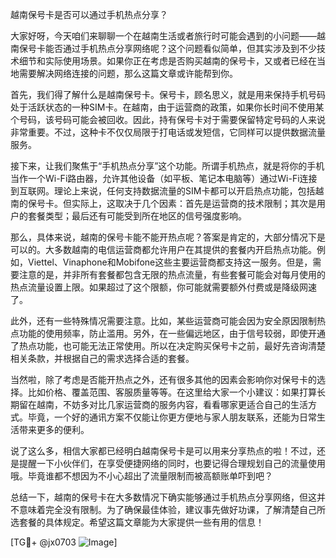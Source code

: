 越南保号卡是否可以通过手机热点分享？

大家好呀，今天咱们来聊聊一个在越南生活或者旅行时可能会遇到的小问题——越南保号卡能否通过手机热点分享网络呢？这个问题看似简单，但其实涉及到不少技术细节和实际使用场景。如果你正在考虑是否购买越南的保号卡，又或者已经在当地需要解决网络连接的问题，那么这篇文章或许能帮到你。

首先，我们得了解什么是越南保号卡。保号卡，顾名思义，就是用来保持手机号码处于活跃状态的一种SIM卡。在越南，由于运营商的政策，如果你长时间不使用某个号码，该号码可能会被回收。因此，持有保号卡对于需要保留特定号码的人来说非常重要。不过，这种卡不仅仅局限于打电话或发短信，它同样可以提供数据流量服务。

接下来，让我们聚焦于“手机热点分享”这个功能。所谓手机热点，就是将你的手机当作一个Wi-Fi路由器，允许其他设备（如平板、笔记本电脑等）通过Wi-Fi连接到互联网。理论上来说，任何支持数据流量的SIM卡都可以开启热点功能，包括越南的保号卡。但实际上，这取决于几个因素：首先是运营商的技术限制；其次是用户的套餐类型；最后还有可能受到所在地区的信号强度影响。

那么，具体来说，越南的保号卡能不能开热点呢？答案是肯定的，大部分情况下是可以的。大多数越南的电信运营商都允许用户在其提供的套餐内开启热点功能。例如，Viettel、Vinaphone和Mobifone这些主要运营商都支持这一服务。但是，需要注意的是，并非所有套餐都包含无限的热点流量，有些套餐可能会对每月使用的热点流量设置上限。如果超过了这个限额，你可能就需要额外付费或是降级网速了。

此外，还有一些特殊情况需要注意。比如，某些运营商可能会因为安全原因限制热点功能的使用频率，防止滥用。另外，在一些偏远地区，由于信号较弱，即使开通了热点功能，也可能无法正常使用。所以在决定购买保号卡之前，最好先咨询清楚相关条款，并根据自己的需求选择合适的套餐。

当然啦，除了考虑是否能开热点之外，还有很多其他的因素会影响你对保号卡的选择。比如价格、覆盖范围、客服质量等等。在这里给大家一个小建议：如果打算长期留在越南，不妨多对比几家运营商的服务内容，看看哪家更适合自己的生活方式。毕竟，一个好的通讯方案不仅能让你更方便地与家人朋友联系，还能为日常生活带来更多的便利。

说了这么多，相信大家都已经明白越南保号卡是可以用来分享热点的啦！不过，还是提醒一下小伙伴们，在享受便捷网络的同时，也要记得合理规划自己的流量使用哦。毕竟谁都不想因为不小心超出了流量限制而被高额账单吓到吧？

总结一下，越南的保号卡在大多数情况下确实能够通过手机热点分享网络，但这并不意味着完全没有限制。为了确保最佳体验，建议事先做好功课，了解清楚自己所选套餐的具体规定。希望这篇文章能为大家提供一些有用的信息！

[TG💪+ @jx0703 ![Image](https://github.com/user-attachments/assets/dbca1d08-cadb-493c-b0ec-ad6f7a83f270)]